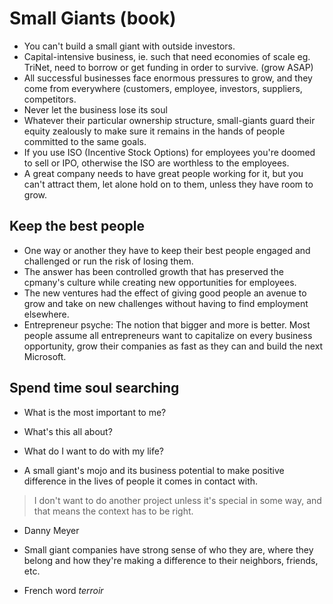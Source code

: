 # Small Giants (book)

- You can't build a small giant with outside investors.
- Capital-intensive business, ie. such that need economies of scale eg. TriNet, need to borrow or get funding in order to survive. (grow ASAP)
- All successful businesses face enormous pressures to grow, and they come from everywhere (customers, employee, investors, suppliers, competitors.
- Never let the business lose its soul
- Whatever their particular ownership structure, small-giants guard their equity zealously to make sure it remains in the hands of people committed to the same goals.
- If you use ISO (Incentive Stock Options) for employees you're doomed to sell or IPO, otherwise the ISO are worthless to the employees.
- A great company needs to have great people working for it, but you can't attract them, let alone hold on to them, unless they have room to grow.

## Keep the best people

- One way or another they have to keep their best people engaged and challenged or run the risk of losing them.
- The answer has been controlled growth that has preserved the cpmany's culture while creating new opportunities for employees.
- The new ventures had the effect of giving good people an avenue to grow and take on new challenges without having to find employment elsewhere.
- Entrepreneur psyche: The notion that bigger and more is better. Most people assume all entrepreneurs want to capitalize on every business opportunity, grow their companies as fast as they can and build the next Microsoft.

## Spend time soul searching
- What is the most important to me?
- What's this all about?
- What do I want to do with my life?

- A small giant's mojo and its business potential to make positive difference in the lives of people it comes in contact with.

> I don't want to do another project unless it's special in some way, and that means the context has to be right.
- Danny Meyer

- Small giant companies have strong sense of who they are, where they belong and how they're making a difference to their neighbors, friends, etc.
- French word *terroir*
